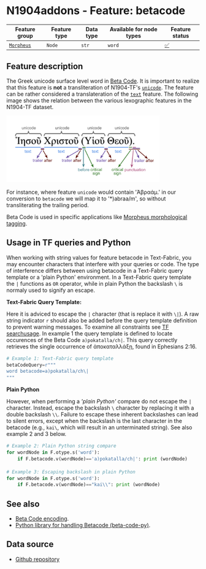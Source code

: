 # N1904addons - Feature: betacode

Feature group |Feature type | Data type | Available for node types | Feature status
---  | --- | --- | --- | ---
[`Morpheus`](README.md#feature-group-morpheus-analyses-meta-and-summary) | `Node` | `str` | `word` | [✅](featurestatus.md#Trustworthy "Trustworthy")

## Feature description

The Greek unicode surface level word in <a href="https://stephanus.tlg.uci.edu/encoding/BCM.pdf" target="_blank">Beta Code</a>. It is important to realize that this feature is **not** a transliteration of N1904-TF's <a href="https://centerblc.github.io/N1904/features/unicode.html" target="_blank">`unicode`</a>. The feature can be rather considered a translateration of the <a href="https://centerblc.github.io/N1904/features/unicode.html" target="_blank">`text`</a> feature. The following image shows the relation between the various lexographic features in the N1904-TF dataset. 

<IMG SRC="images/details_surface_features.png" WIDTH="400">

For instance, where feature `unicode` would contain 'Ἀβραάμ.' in our conversion to `betacode` we will map it to '*)abraa/m', so without transliterating the trailing period.  

Beta Code is used in specific applications like <a href="https://github.com/perseids-tools/morpheus" target="_blank">Morpheus morphological tagging</a>.

## Usage in TF queries and Python

When working with string values for feature betacode in Text-Fabric, you may encounter characters that interfere with your queries or code. The type of interference differs between using betacode in a Text-Fabric query template or a 'plain Python' environment. In a Text-Fabric query template the `|` functions as `OR` operator, while in plain Python the backslash `\` is normaly used to signify an escape. 

**Text-Fabric Query Template:**

Here it is adviced to escape the `|` character (that is replace it with `\|`). A raw string indicator `r` should also be added before the query template definition to prevent warning messages. To examine all constraints see <a href="https://annotation.github.io/text-fabric/tf/about/searchusage.html#additional-constraints" target="_blank">TF searchusage</a>. In example 1 the query template is defined to locate occurences of the Beta Code `a)pokatalla/ch|`. This query correctly retrieves the single occurrence of ἀποκαταλλάξῃ, found in Ephesians 2:16.

```Python
# Example 1: Text-Fabric query template
betaCodeQuery=r"""
word betacode=a)pokatalla/ch\|
"""
```
**Plain Python**

However, when performing a *'plain Python'* compare do not escape the `|` character. Instead, escape the backslash `\` character by replacing it with a double backslash `\\`. Failure to escape these inherent backslashes can lead to silent errors, except when the backslash is the last character in the betacode (e.g., `kai\`, which will result in an unterminated string). See also example 2 and 3 below.

```Python
# Example 2: Plain Python string compare
for wordNode in F.otype.s('word'):
    if F.betacode.v(wordNode)=='a)pokatalla/ch|': print (wordNode)

# Example 3: Escaping backslash in plain Python
for wordNode in F.otype.s('word'):
    if F.betacode.v(wordNode)=="kai\\": print (wordNode)
```

## See also

- [Beta Code encoding](https://stephanus.tlg.uci.edu/encoding.php).
- [Python library for handling Betacode (beta-code-py)](https://github.com/perseids-tools/beta-code-py).

## Data source

 - [Github repository](https://tonyjurg.github.io/Create_TF_feature_betacode/)
